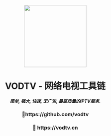<div align="center">
<img src="https://viptv.work/img/vodtv/logo.png" height="200" />
<h1 >VODTV - 网络电视工具链</h1>
<h5>简单, 强大, 快速, 无广告, 最高质量的IPTV服务.</h5>  
<h3 >🔗https://github.com/vodtv</h3>  
<h3 >🔗 https://vodtv.cn</h3>
</div>
